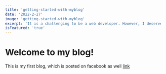```yaml
---
title: 'getting-started-with-myblog'
date: '2022-2-27'
image: 'getting-started-with-myblog'
excerpt: 'It is a challenging to be a web developer. However, I deserve to try it, and never give up!'
isFeatured: 'true'
---
```


# Welcome to my blog!

This is my first blog, which is posted on facebook as well [link](https://www.facebook.com/profile.php?id=100005520977852)

